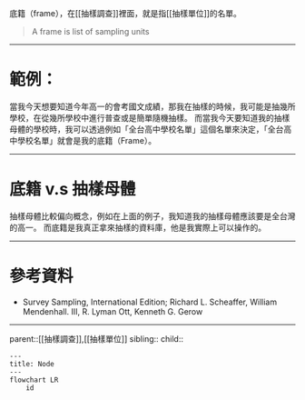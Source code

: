 底籍（frame），在[[抽樣調查]]裡面，就是指[[抽樣單位]]的名單。
>A frame is list of sampling units
- - -
# 範例：
當我今天想要知道今年高一的會考國文成績，那我在抽樣的時候，我可能是抽幾所學校，在從幾所學校中進行普查或是簡單隨機抽樣。
而當我今天要知道我的抽樣母體的學校時，我可以透過例如「全台高中學校名單」這個名單來決定，「全台高中學校名單」就會是我的底籍（Frame）。
- - -
# 底籍 v.s 抽樣母體
抽樣母體比較偏向概念，例如在上面的例子，我知道我的抽樣母體應該要是全台灣的高一。
而底籍是我真正拿來抽樣的資料庫，他是我實際上可以操作的。
- - -
# 參考資料
- Survey Sampling, International Edition; Richard L. Scheaffer, William Mendenhall. III, R. Lyman Ott, Kenneth G. Gerow
- - -
parent::[[抽樣調查]],[[抽樣單位]]
sibling::
child::

```mermaid
---
title: Node
---
flowchart LR
    id

```
